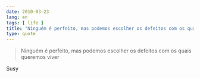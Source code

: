 ```yaml
---
date: 2010-03-23
lang: en
tags: [ life ]
title: "Ninguém é perfeito, mas podemos escolher os defeitos com os quais"
type: quote
---
```


> Ninguém é perfeito, mas podemos escolher os defeitos com os quais
> queremos viver

Susy

